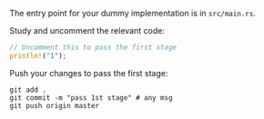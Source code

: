The entry point for your dummy implementation is in `src/main.rs`.

Study and uncomment the relevant code: 

```rust
// Uncomment this to pass the first stage
println!("1");
```

Push your changes to pass the first stage:

```
git add .
git commit -m "pass 1st stage" # any msg
git push origin master
```
